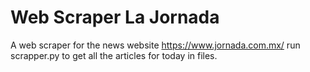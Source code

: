 # Web Scraper La Jornada
 A web scraper for the news website https://www.jornada.com.mx/ 
run scrapper.py to get all the articles for today in files.
